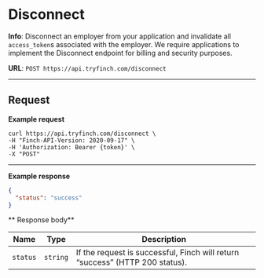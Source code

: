 # Disconnect


**Info**: Disconnect an employer from your application and invalidate all `access_token`s associated with the employer. We require applications to implement the Disconnect endpoint for billing and security purposes.

**URL**: `POST https://api.tryfinch.com/disconnect`

***

## Request

**Example request**

```shell
curl https://api.tryfinch.com/disconnect \
-H "Finch-API-Version: 2020-09-17" \
-H 'Authorization: Bearer {token}' \
-X "POST" 
```

***

**Example response**

```json
{
  "status": "success"
}
```

** Response body**


Name | Type | Description
-----|------|-------------
`status` | `string` | If the request is successful, Finch will return “success” (HTTP 200 status).